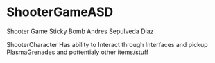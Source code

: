 # ShooterGameASD
Shooter Game Sticky Bomb Andres Sepulveda Diaz


ShooterCharacter Has ability to Interact through Interfaces and pickup PlasmaGrenades and pottentialy other items/stuff
